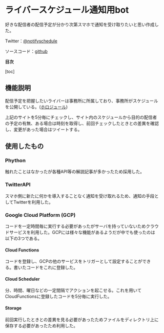 # ライバースケジュール通知用bot

好きな配信者の配信予定が分かり次第スマホで通知を受け取りたいと思い作成した。

Twitter：[@notifyschedule](https://twitter.com/notifyschedule)

ソースコード：[github](https://github.com/fluixyz-unnatural/portfolio/blob/master/NotifySchedulingBot.py)



<b>目次</b>

[toc]



## 機能説明

配信予定を把握したいライバーは事務所に所属しており、事務所がスケジュールを公開している。([ホロジュール](https://schedule.hololive.tv/))

上記のサイトを5分毎にチェックし、サイト内のスケジュールから目的の配信者の予定の有無、ある場合は時刻を取得し、前回チェックしたときとの差異を確認し、変更があった場合はツイートする。



## 使用したもの

### Phython

触れたことはなかったが各種API等の解説記事が多かったため採用した。



### TwitterAPI

スマホ側に新たに何かを導入することなく通知を受け取れるため、通知の手段としてTwitterを利用した。



### Google Cloud Platform (GCP)

コードを一定時間毎に実行する必要があったがサーバを持っていないためクラウドサービスを利用した。GCPには様々な機能があるようだが中でも使ったのは以下の3つである。



#### Cloud Functions

コードを登録し、GCPの他のサービスをトリガーとして設定することができる。書いたコードをこれに登録した。



#### Cloud Scheduler

分、時間、曜日などの一定間隔でアクションを起こせる。これを用いてCloudFunctionsに登録したコードを5分毎に実行した。



#### Storage

前回実行したときとの差異を見る必要があったためファイルをディレクトリ上に保存する必要があったため利用した。



